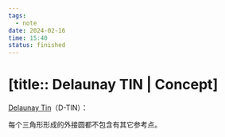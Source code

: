 ```yaml
---
tags:
  - note
date: 2024-02-16
time: 15:40
status: finished
---
```


# [title:: Delaunay TIN | Concept]

[Delaunay Tin](_delaunay_tin.md)（D-TIN）：

每个三角形形成的外接圆都不包含有其它参考点。
